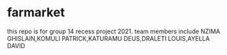 # farmarket
this repo is for group 14 recess project 2021.
team members include NZIMA GHISLAIN,KOMULI PATRICK,KATURAMU DEUS,DRALETI LOUIS,AYELLA DAVID
